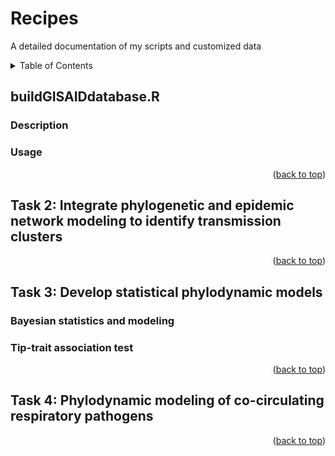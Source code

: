 <a name="readme-top"></a>
# Recipes
A detailed documentation of my scripts and customized data

<details>
  <summary>Table of Contents</summary>
  <ol>
    <li>
      <a href="#task-1-develop-an-analytical-pipeline-for-sars-cov-2-samples-to-rapidly-share-molecular-epidemiology-inferences">buildGISAIDdatabase.R</a>
      <ul>
        <li><a href="#description">Description</a></li>
      </ul>
      <ul>
        <li><a href="#usage">Usage</a></li>
      </ul>
    </li>
    <li><a href="#task-2-integrate-phylogenetic-and-epidemic-network-modeling-to-identify-transmission-clusters">Task 2: Integrate phylogenetic and epidemic network modeling to identify transmission clusters</a></li>
    <li>
      <a href="#task-3-develop-statistical-phylodynamic-models">Task 3: Develop statistical phylodynamic models</a>
      <ul>
        <li><a href="#bayesian-statistics-and-modeling">Bayesian statistics and modeling</a></li>
        <li><a href="#tip-trait-association-test">Tip-trait association test</a></li>
      </ul>
    </li>
    <li><a href="#task-4-phylodynamic-modeling-of-co-circulating-respiratory-pathogens">Task 4: Phylodynamic modeling of co-circulating respiratory pathogens</a></li>
  </ol>
</details>

## buildGISAIDdatabase.R

### Description

### Usage

<p align="right">(<a href="#readme-top">back to top</a>)</p>

## Task 2: Integrate phylogenetic and epidemic network modeling to identify transmission clusters

<p align="right">(<a href="#readme-top">back to top</a>)</p>

## Task 3: Develop statistical phylodynamic models

### Bayesian statistics and modeling

### Tip-trait association test

<p align="right">(<a href="#readme-top">back to top</a>)</p>

## Task 4: Phylodynamic modeling of co-circulating respiratory pathogens

<p align="right">(<a href="#readme-top">back to top</a>)</p>



